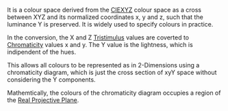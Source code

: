 It is a colour space derived from the [CIEXYZ](CIE%201931%20XYZ%20Colour%20Space.md) colour space as a cross between XYZ and its normalized coordinates x, y and z, such that the luminance Y is preserved. It is widely used to specify colours in practice.

In the conversion, the X and Z [Tristimulus](../Tristimulus.md) values are coverted to [Chromaticity](../Chromaticity.md) values x and y. The Y value is the lightness, which is indipendent of the hues.

This allows all colours to be represented as in 2-Dimensions using a chromaticity diagram, which is just the cross section of xyY space without considering the Y components.

Mathemtically, the colours of the chromaticity diagram occupies a region of the [Real Projective Plane](../../../../Science%20and%20Engineering/Mathematics/Pure%20Mathematics/Topology/Real%20Projective%20Plane.md).